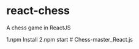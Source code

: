 # react-chess
A chess game in ReactJS

1.npm Install
2.npm start
#   C h e s s - m a s t e r _ R e a c t . j s 
 
 
